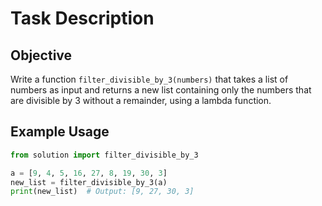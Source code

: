 # Task Description

## Objective

Write a function `filter_divisible_by_3(numbers)` that takes a list of numbers as input and returns a new list containing only the numbers that are divisible by 3 without a remainder, using a lambda function.

## Example Usage

```python
from solution import filter_divisible_by_3

a = [9, 4, 5, 16, 27, 8, 19, 30, 3]
new_list = filter_divisible_by_3(a)
print(new_list)  # Output: [9, 27, 30, 3]
